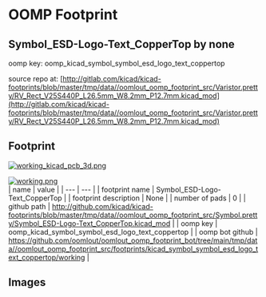 # OOMP Footprint  
## Symbol_ESD-Logo-Text_CopperTop  by none  
  
oomp key: oomp_kicad_symbol_symbol_esd_logo_text_coppertop  
  
source repo at: [http://gitlab.com/kicad/kicad-footprints/blob/master/tmp/data//oomlout_oomp_footprint_src/Varistor.pretty/RV_Rect_V25S440P_L26.5mm_W8.2mm_P12.7mm.kicad_mod](http://gitlab.com/kicad/kicad-footprints/blob/master/tmp/data//oomlout_oomp_footprint_src/Varistor.pretty/RV_Rect_V25S440P_L26.5mm_W8.2mm_P12.7mm.kicad_mod)  
## Footprint  
  
[![working_kicad_pcb_3d.png](working_kicad_pcb_3d_600.png)](working_kicad_pcb_3d.png)  
  
[![working.png](working_600.png)](working.png)  
| name | value | 
| --- | --- | 
| footprint name | Symbol_ESD-Logo-Text_CopperTop | 
| footprint description | None | 
| number of pads | 0 | 
| github path | http://github.com/kicad/kicad-footprints/blob/master/tmp/data//oomlout_oomp_footprint_src/Symbol.pretty/Symbol_ESD-Logo-Text_CopperTop.kicad_mod | 
| oomp key | oomp_kicad_symbol_symbol_esd_logo_text_coppertop | 
| oomp bot github | https://github.com/oomlout/oomlout_oomp_footprint_bot/tree/main/tmp/data//oomlout_oomp_footprint_src/footprints/kicad_symbol_symbol_esd_logo_text_coppertop/working | 
## Images  
